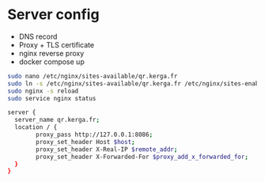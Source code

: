 # Server config

- DNS record
- Proxy + TLS certificate
- nginx reverse proxy
- docker compose up

```bash
sudo nano /etc/nginx/sites-available/qr.kerga.fr
sudo ln -s /etc/nginx/sites-available/qr.kerga.fr /etc/nginx/sites-enabled/qr.kerga.fr
sudo nginx -s reload
sudo service nginx status

server {
  server_name qr.kerga.fr;
  location / {
        proxy_pass http://127.0.0.1:8086;
        proxy_set_header Host $host;
        proxy_set_header X-Real-IP $remote_addr;
        proxy_set_header X-Forwarded-For $proxy_add_x_forwarded_for;
  }
}
```
